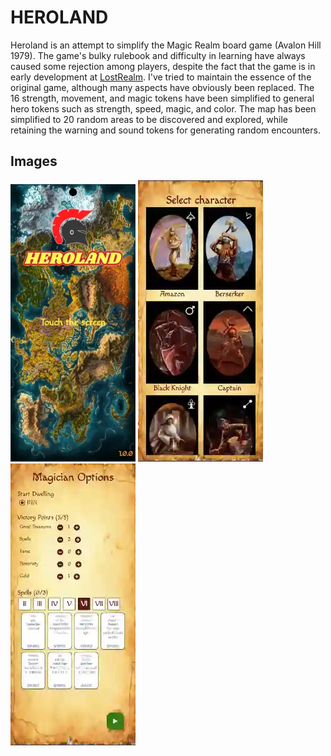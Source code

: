# HEROLAND

Heroland is an attempt to simplify the Magic Realm board game (Avalon Hill 1979).
The game's bulky rulebook and difficulty in learning have always caused some rejection among players, despite the fact that the game is in early development at [LostRealm](https://github.com/Manolek1975/lostrealm).
I've tried to maintain the essence of the original game, although many aspects have obviously been replaced. The 16 strength, movement, and magic tokens have been simplified to general hero tokens such as strength, speed, magic, and color.
The map has been simplified to 20 random areas to be discovered and explored, while retaining the warning and sound tokens for generating random encounters.

## Images

![readme.png](intro.webp) ![readme.png](select.webp) ![readme.png](options.webp)

